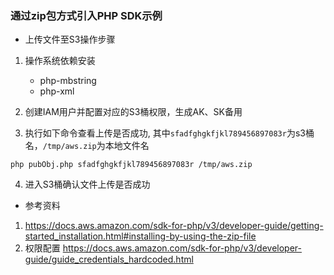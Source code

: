 ### 通过zip包方式引入PHP SDK示例

* 上传文件至S3操作步骤
1. 操作系统依赖安装
    * php-mbstring
    * php-xml

2. 创建IAM用户并配置对应的S3桶权限，生成AK、SK备用

3. 执行如下命令查看上传是否成功, 其中`sfadfghgkfjkl789456897083r`为s3桶名，`/tmp/aws.zip`为本地文件名

```
php pubObj.php sfadfghgkfjkl789456897083r /tmp/aws.zip
```

4. 进入S3桶确认文件上传是否成功


* 参考资料

1. https://docs.aws.amazon.com/sdk-for-php/v3/developer-guide/getting-started_installation.html#installing-by-using-the-zip-file
1. 权限配置 https://docs.aws.amazon.com/sdk-for-php/v3/developer-guide/guide_credentials_hardcoded.html